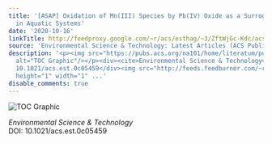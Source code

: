```yaml
---
title: '[ASAP] Oxidation of Mn(III) Species by Pb(IV) Oxide as a Surrogate Oxidant
  in Aquatic Systems'
date: '2020-10-16'
linkTitle: http://feedproxy.google.com/~r/acs/esthag/~3/ZftWjGc-Kdc/acs.est.0c05459
source: 'Environmental Science & Technology: Latest Articles (ACS Publications)'
description: '<p><img src="https://pubs.acs.org/na101/home/literatum/publisher/achs/journals/content/esthag/0/esthag.ahead-of-print/acs.est.0c05459/20201015/images/medium/es0c05459_0007.gif"
  alt="TOC Graphic"/></p><div><cite>Environmental Science & Technology</cite></div><div>DOI:
  10.1021/acs.est.0c05459</div><img src="http://feeds.feedburner.com/~r/acs/esthag/~4/ZftWjGc-Kdc"
  height="1" width="1" ...'
disable_comments: true
---
```

<p><img src="https://pubs.acs.org/na101/home/literatum/publisher/achs/journals/content/esthag/0/esthag.ahead-of-print/acs.est.0c05459/20201015/images/medium/es0c05459_0007.gif" alt="TOC Graphic"/></p><div><cite>Environmental Science & Technology</cite></div><div>DOI: 10.1021/acs.est.0c05459</div><img src="http://feeds.feedburner.com/~r/acs/esthag/~4/ZftWjGc-Kdc" height="1" width="1" ...